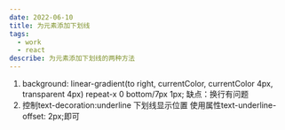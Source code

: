 ```yaml
---
date: 2022-06-10
title: 为元素添加下划线
tags:
  - work
  - react
describe: 为元素添加下划线的两种方法
---
```



1. background: linear-gradient(to right, currentColor, currentColor 4px, transparent 4px) repeat-x 0 bottom/7px 1px;
缺点：换行有问题
2. 控制text-decoration:underline 下划线显示位置
使用属性text-underline-offset: 2px;即可
